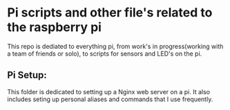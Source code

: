 # Pi scripts and other file's related to the raspberry pi
This repo is dediated to everything pi, from work's in progress(working with a team of friends or solo), to scripts for
sensors and LED's on the pi.

## Pi Setup:
This folder is dedicated to setting up a Nginx web server on a pi. It also includes seting up personal aliases and commands that I use frequently. 
